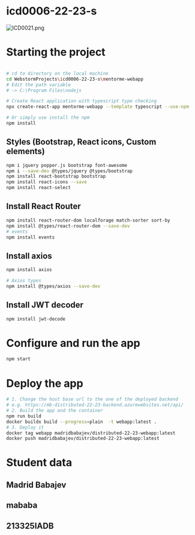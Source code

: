 # icd0006-22-23-s

![ICD0021.png](..%2F..%2FDownloads%2FICD0021.png)

# Starting the project
~~~bash

# cd to directory on the local machine
cd WebstormProjects\icd0006-22-23-s\mentorme-webapp
# Edit the path variable 
# -> C:\Program Files\nodejs

# Create React application with typescript type checking
npx create-react-app mentorme-webapp --template typescript --use-npm

# Or simply use install the npm
npm install

~~~
## Styles (Bootstrap, React icons, Custom elements)
~~~bash
npm i jquery popper.js bootstrap font-awesome
npm i --save-dev @types/jquery @types/bootstrap
npm install react-bootstrap bootstrap
npm install react-icons --save
npm install react-select
~~~

## Install React Router
~~~bash
npm install react-router-dom localforage match-sorter sort-by
npm install @types/react-router-dom --save-dev
# events
npm install events
~~~

## Install axios
~~~bash
npm install axios

# Axios types
npm install @types/axios --save-dev
~~~

## Install JWT decoder 
~~~bash
npm install jwt-decode
~~~

# Configure and run the app
~~~bash
npm start
~~~

# Deploy the app
~~~bash
# 1. Change the host base url to the one of the deployed backend 
# e.g. https://mb-distributed-22-23-backend.azurewebsites.net/api/
# 2. Build the app and the container
npm run build
docker buildx build --progress=plain  -t webapp:latest .
# 3. Deploy it
docker tag webapp madridbabajev/distributed-22-23-webapp:latest
docker push madridbabajev/distributed-22-23-webapp:latest
~~~

# Student data

## Madrid Babajev

## mababa

## 213325IADB